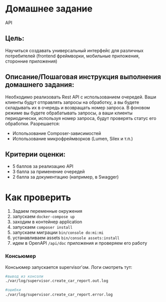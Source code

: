 # Домашнее задание
API

## Цель:
Научиться создавать универсальный интерфейс для различных потребителей (frontend фреймворки, мобильные приложения, сторонние приложения)

## Описание/Пошаговая инструкция выполнения домашнего задания:
Необходимо реализовать Rest API с использованием очередей.
Ваши клиенты будут отправлять запросы на обработку, а вы будете складывать их в очередь и возвращать номер запроса.
В фоновом режиме вы будете обрабатывать запросы, а ваши клиенты периодически, используя номер запроса, будут проверять статус его обработки.
Разрешается:
- Использование Composer-зависимостей
- Использование микрофреймворков (Lumen, Silex и т.п.)


## Критерии оценки:
- 5 баллов за реализацию API
- 3 балла за применение очередей
- 2 балла за документацию (например, в Swagger)

# Как проверить
1. Задаем переменные окружения
2. запускаем `docker-compose up`
3. заходим в контейнер application
4. запускаем `composer install`
5. запускаем миграции `bin/console do:mi:mi`
6. устанавливаем assets `bin/console assets:install`
7. идем в OpenAPI `/api/doc` приложения и проверяем его работу

### Консьюмер
Консьюмер запускается supervisor'ом. Логи смотреть тут:
```bash
#вывод из консоли
./var/log/supervisor.create_car_report.out.log

#ошибки
./var/log/supervisor.create_car_report.error.log
```
